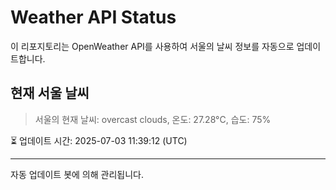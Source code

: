 
# Weather API Status

이 리포지토리는 OpenWeather API를 사용하여 서울의 날씨 정보를 자동으로 업데이트합니다.

## 현재 서울 날씨
> 서울의 현재 날씨: overcast clouds, 온도: 27.28°C, 습도: 75%

⏳ 업데이트 시간: 2025-07-03 11:39:12 (UTC)

---
자동 업데이트 봇에 의해 관리됩니다.
